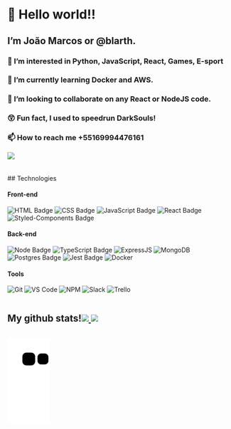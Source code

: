  # 👋 Hello world!! 
 ## I’m João Marcos or @blarth.
 ### 👀 I’m interested in Python, JavaScript, React, Games, E-sport
 ### 🌱 I’m currently learning Docker and AWS.
 ### 💞️ I’m looking to collaborate on any React or NodeJS code.
 ### 😲 Fun fact, I used to speedrun DarkSouls!
 ### 📫 How to reach me +55169994476161
 ![](https://komarev.com/ghpvc/?username=blarth)
 
 <div style="display: inline_block" "margin-bottom : 15"><br>
  ## Technologies 

#### **Front-end**

![HTML Badge](https://img.shields.io/badge/HTML5-E34F26?style=for-the-badge&logo=html5&logoColor=white)
![CSS Badge](https://img.shields.io/badge/CSS3-1572B6?style=for-the-badge&logo=css3&logoColor=white)
![JavaScript Badge](https://img.shields.io/badge/JavaScript-323330?style=for-the-badge&logo=javascript&logoColor=F7DF1E)
![React Badge](https://img.shields.io/badge/React-20232A?style=for-the-badge&logo=react&logoColor=61DAFB)
![Styled-Components Badge](https://img.shields.io/badge/styled--components-DB7093?style=for-the-badge&logo=styled-components&logoColor=white)

#### **Back-end**

![Node Badge](https://img.shields.io/badge/Node.js-339933?style=for-the-badge&logo=nodedotjs&logoColor=white)
![TypeScript Badge](https://img.shields.io/badge/TypeScript-007ACC?style=for-the-badge&logo=typescript&logoColor=white)
![ExpressJS](https://img.shields.io/badge/Express.js-000000?style=for-the-badge&logo=express&logoColor=white)
 ![MongoDB](https://img.shields.io/badge/MongoDB-%234ea94b.svg?style=for-the-badge&logo=mongodb&logoColor=white)
![Postgres Badge](https://img.shields.io/badge/PostgreSQL-316192?style=for-the-badge&logo=postgresql&logoColor=white)
![Jest Badge](https://img.shields.io/badge/Jest-C21325?style=for-the-badge&logo=jest&logoColor=white)
![Docker](https://img.shields.io/badge/Docker-000000?style=for-the-badge&logo=docker&logoColor=white)

#### **Tools**

![Git](https://img.shields.io/badge/Git-F05032?style=for-the-badge&logo=git&logoColor=white)
![VS Code](https://img.shields.io/badge/VS_Code-0078D4?style=for-the-badge&logo=visual%20studio%20code&logoColor=white)
![NPM](https://img.shields.io/badge/NPM-FFF?style=for-the-badge&logo=npm)
![Slack](https://img.shields.io/badge/Slack-4A154B?style=for-the-badge&logo=slack&logoColor=white)
![Trello](https://img.shields.io/badge/Trello-0079BF?style=for-the-badge&logo=trello&logoColor=white)

  
</div>
 

<div style="display: flex" align="center">
  <h2 align="center">My github stats!<h2>
  <a href="https://github.com/blarth">
  <img height="180em" src="https://github-readme-stats.vercel.app/api?username=blarth&show_icons=true&theme=dracula&include_all_commits=true&count_private=true"/>
  <img height="180em" src="https://github-readme-stats.vercel.app/api/top-langs/?username=blarth&hide=TeX&exclude_repo=estudos_git&layout=compact&langs_count=8&theme=dracula"/>
</div>

 
 ![Snake animation](https://github.com/blarth/blarth/blob/output/github-contribution-grid-snake.svg)
